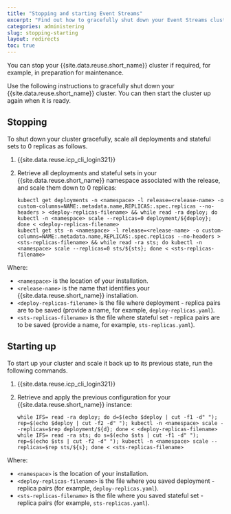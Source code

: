 ```yaml
---
title: "Stopping and starting Event Streams"
excerpt: "Find out how to gracefully shut down your Event Streams cluster, for example, in preparation for maintenance."
categories: administering
slug: stopping-starting
layout: redirects
toc: true
---
```


You can stop your {{site.data.reuse.short_name}} cluster if required, for example, in preparation for maintenance.

Use the following instructions to gracefully shut down your {{site.data.reuse.short_name}} cluster. You can then start the cluster up again when it is ready.

## Stopping

To shut down your cluster gracefully, scale all deployments and stateful sets to 0 replicas as follows.

1. {{site.data.reuse.icp_cli_login321}}

2. Retrieve all deployments and stateful sets in your {{site.data.reuse.short_name}} namespace associated with the release, and scale them down to 0 replicas:

    ```
    kubectl get deployments -n <namespace> -l release=<release-name> -o custom-columns=NAME:.metadata.name,REPLICAS:.spec.replicas --no-headers > <deploy-replicas-filename> && while read -ra deploy; do kubectl -n <namespace> scale --replicas=0 deployment/${deploy}; done < <deploy-replicas-filename>
    kubectl get sts -n <namespace> -l release=<release-name> -o custom-columns=NAME:.metadata.name,REPLICAS:.spec.replicas --no-headers > <sts-replicas-filename> && while read -ra sts; do kubectl -n <namespace> scale --replicas=0 sts/${sts}; done < <sts-replicas-filename>
    ```

Where:
- `<namespace>` is the location of your installation.
- `<release-name>` is the name that identifies your {{site.data.reuse.short_name}} installation.
- `<deploy-replicas-filename>` is the file where deployment - replica pairs are to be saved (provide a name, for example, `deploy-replicas.yaml`).
- `<sts-replicas-filename>` is the file where stateful set - replica pairs are to be saved (provide a name, for example, `sts-replicas.yaml`).


## Starting up

To start up your cluster and scale it back up to its previous state, run the following commands.

1. {{site.data.reuse.icp_cli_login321}}

2. Retrieve and apply the previous configuration for your {{site.data.reuse.short_name}} instance:

    ```
    while IFS= read -ra deploy; do d=$(echo $deploy | cut -f1 -d" "); rep=$(echo $deploy | cut -f2 -d" "); kubectl -n <namespace> scale --replicas=$rep deployment/${d}; done < <deploy-replicas-filename>
    while IFS= read -ra sts; do s=$(echo $sts | cut -f1 -d" "); rep=$(echo $sts | cut -f2 -d" "); kubectl -n <namespace> scale --replicas=$rep sts/${s}; done < <sts-replicas-filename>
    ```

Where:
- `<namespace>` is the location of your installation.
- `<deploy-replicas-filename>` is the file where you saved deployment - replica pairs (for example, `deploy-replicas.yaml`).
- `<sts-replicas-filename>` is the file where you saved stateful set - replica pairs (for example, `sts-replicas.yaml`).
